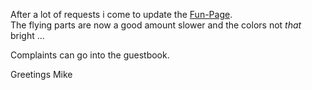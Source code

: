 After a lot of requests i come to update the [Fun-Page](/fun/fun.php).  
The flying parts are now a good amount slower and the colors not *that* bright ...  

Complaints can go into the guestbook.

Greetings Mike